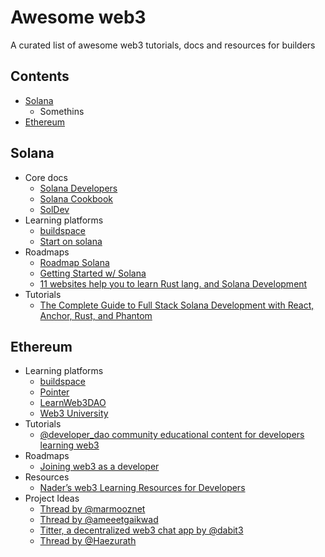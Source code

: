 # Awesome web3
A curated list of awesome web3 tutorials, docs and resources for builders

## Contents
- [Solana](#Solana)
  - Somethins  
- [Ethereum](#Ethereum)

## Solana
* Core docs
  * [Solana Developers](https://solana.com/developers)
  * [Solana Cookbook](https://solanacookbook.com/#contributing)
  * [SolDev](https://soldev.app/)
* Learning platforms
  * [buildspace](https://buildspace.so/p)
  * [Start on solana](https://www.startonsolana.com/#quest-section)
* Roadmaps
  * [Roadmap Solana](https://twitter.com/solana/status/1483315577678544897)
  * [Getting Started w/ Solana](https://twitter.com/therealchaseeb/status/1525340115286953987)  
  * [11 websites help you to learn Rust lang. and Solana Development](https://twitter.com/Param_eth/status/1489196936729030658)   
* Tutorials
  * [The Complete Guide to Full Stack Solana Development with React, Anchor, Rust, and Phantom](https://dev.to/edge-and-node/the-complete-guide-to-full-stack-solana-development-with-react-anchor-rust-and-phantom-3291)  

## Ethereum
* Learning platforms
  * [buildspace](https://buildspace.so/p)
  * [Pointer](https://www.pointer.gg/tutorials)
  * [LearnWeb3DAO](https://www.learnweb3.io/tracks)
  * [Web3 University](https://www.web3.university/)
* Tutorials
  * [@developer_dao community educational content for developers learning web3](https://twitter.com/developer_dao/status/1453504301645582345)
* Roadmaps
  * [Joining web3 as a developer](https://twitter.com/Mardeni01/status/1495745806477012999)
* Resources
  * [Nader’s web3 Learning Resources for Developers](https://naderdabit.notion.site/naderdabit/Nader-s-web3-Learning-Resources-for-Developers-a200ed2ef21c4d578dc158df2b882c63)
* Project Ideas
  *  [Thread by @marmooznet](https://twitter.com/marmooznet/status/1479448890365689860)
  *  [Thread by @ameeetgaikwad](https://twitter.com/ameeetgaikwad/status/1495256373814337543)
  *  [Titter, a decentralized web3 chat app by @dabit3](https://twitter.com/dabit3/status/1515698468949573634)
  *  [Thread by @Haezurath](https://twitter.com/Haezurath/status/1514984760627638272)

